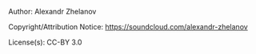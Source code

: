 Author: Alexandr Zhelanov

Copyright/Attribution Notice: 
https://soundcloud.com/alexandr-zhelanov

License(s): 
CC-BY 3.0